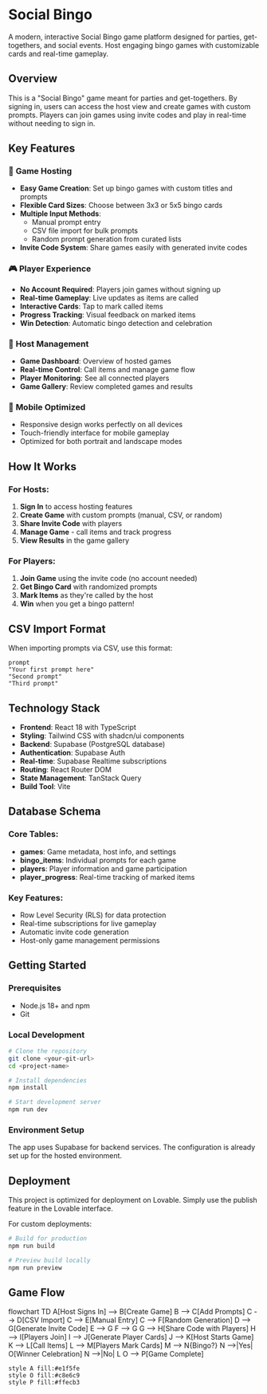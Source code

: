 # Social Bingo

A modern, interactive Social Bingo game platform designed for parties, get-togethers, and social events. Host engaging bingo games with customizable cards and real-time gameplay.

## Overview

This is a "Social Bingo" game meant for parties and get-togethers. By signing in, users can access the host view and create games with custom prompts. Players can join games using invite codes and play in real-time without needing to sign in.

## Key Features

### 🎯 **Game Hosting**
- **Easy Game Creation**: Set up bingo games with custom titles and prompts
- **Flexible Card Sizes**: Choose between 3x3 or 5x5 bingo cards
- **Multiple Input Methods**:
  - Manual prompt entry
  - CSV file import for bulk prompts
  - Random prompt generation from curated lists
- **Invite Code System**: Share games easily with generated invite codes

### 🎮 **Player Experience**
- **No Account Required**: Players join games without signing up
- **Real-time Gameplay**: Live updates as items are called
- **Interactive Cards**: Tap to mark called items
- **Progress Tracking**: Visual feedback on marked items
- **Win Detection**: Automatic bingo detection and celebration

### 🔧 **Host Management**
- **Game Dashboard**: Overview of hosted games
- **Real-time Control**: Call items and manage game flow
- **Player Monitoring**: See all connected players
- **Game Gallery**: Review completed games and results

### 📱 **Mobile Optimized**
- Responsive design works perfectly on all devices
- Touch-friendly interface for mobile gameplay
- Optimized for both portrait and landscape modes

## How It Works

### For Hosts:
1. **Sign In** to access hosting features
2. **Create Game** with custom prompts (manual, CSV, or random)
3. **Share Invite Code** with players
4. **Manage Game** - call items and track progress
5. **View Results** in the game gallery

### For Players:
1. **Join Game** using the invite code (no account needed)
2. **Get Bingo Card** with randomized prompts
3. **Mark Items** as they're called by the host
4. **Win** when you get a bingo pattern!

## CSV Import Format

When importing prompts via CSV, use this format:
```csv
prompt
"Your first prompt here"
"Second prompt"
"Third prompt"
```

## Technology Stack

- **Frontend**: React 18 with TypeScript
- **Styling**: Tailwind CSS with shadcn/ui components
- **Backend**: Supabase (PostgreSQL database)
- **Authentication**: Supabase Auth
- **Real-time**: Supabase Realtime subscriptions
- **Routing**: React Router DOM
- **State Management**: TanStack Query
- **Build Tool**: Vite

## Database Schema

### Core Tables:
- **games**: Game metadata, host info, and settings
- **bingo_items**: Individual prompts for each game
- **players**: Player information and game participation
- **player_progress**: Real-time tracking of marked items

### Key Features:
- Row Level Security (RLS) for data protection
- Real-time subscriptions for live gameplay
- Automatic invite code generation
- Host-only game management permissions

## Getting Started

### Prerequisites
- Node.js 18+ and npm
- Git

### Local Development
```bash
# Clone the repository
git clone <your-git-url>
cd <project-name>

# Install dependencies
npm install

# Start development server
npm run dev
```

### Environment Setup
The app uses Supabase for backend services. The configuration is already set up for the hosted environment.

## Deployment

This project is optimized for deployment on Lovable. Simply use the publish feature in the Lovable interface.

For custom deployments:
```bash
# Build for production
npm run build

# Preview build locally
npm run preview
```

## Game Flow

<lov-mermaid>
flowchart TD
    A[Host Signs In] --> B[Create Game]
    B --> C[Add Prompts]
    C --> D[CSV Import]
    C --> E[Manual Entry]
    C --> F[Random Generation]
    D --> G[Generate Invite Code]
    E --> G
    F --> G
    G --> H[Share Code with Players]
    H --> I[Players Join]
    I --> J[Generate Player Cards]
    J --> K[Host Starts Game]
    K --> L[Call Items]
    L --> M[Players Mark Cards]
    M --> N{Bingo?}
    N -->|Yes| O[Winner Celebration]
    N -->|No| L
    O --> P[Game Complete]
    
    style A fill:#e1f5fe
    style O fill:#c8e6c9
    style P fill:#ffecb3
</lov-mermaid>
